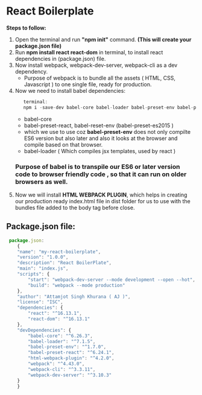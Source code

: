 # React Boilerplate

**Steps to follow:**
1. Open the terminal and run **"npm init"** command. **(This will create your package.json file)**
2. Run **npm install react react-dom** in terminal, to install react dependencies in (package.json) file.
3. Now install webpack, webpack-dev-server, webpack-cli as a dev dependency.
   * Purpose of webpack is to bundle all the assets ( HTML, CSS, Javascript ) to one single file, ready for          production.
4.  Now we need to install babel dependencies: 
     ```javascript
        terminal: 
        npm i -save-dev babel-core babel-loader babel-preset-env babel-preset-react html-webpack-plugin
     ```
      * babel-core
      * babel-preset-react, babel-reset-env (babel-preset-es2015 )
      * which we use to use coz **babel-preset-env** does not only compilte ES6 version but also later
          and also it looks at the browser and compile based on that browser.
      * babel-loader ( Which compiles jsx templates, used by react )
    ### Purpose of babel is to transpile our ES6 or later version code to browser friendly code , so that it can run on older browsers as well.
5. Now we will install **HTML WEBPACK PLUGIN**, which helps in creating our production ready index.html file in       dist folder for us to use with the bundles file added to the body tag before close.

## Package.json file:

```javascript
 package.json:
    {
    "name": "my-react-boilerplate",
    "version": "1.0.0",
    "description": "React BoilerPlate",
    "main": "index.js",
    "scripts": {
        "start": "webpack-dev-server --mode development --open --hot",
        "build": "webpack --mode production"
    },
    "author": "Attamjot Singh Khurana ( AJ )",
    "license": "ISC",
    "dependencies": {
        "react": "^16.13.1",
        "react-dom": "^16.13.1"
    },
    "devDependencies": {
        "babel-core": "^6.26.3",
        "babel-loader": "^7.1.5",
        "babel-preset-env": "^1.7.0",
        "babel-preset-react": "^6.24.1",
        "html-webpack-plugin": "^4.2.0",
        "webpack": "^4.43.0",
        "webpack-cli": "^3.3.11",
        "webpack-dev-server": "^3.10.3"
    }
    }

```
